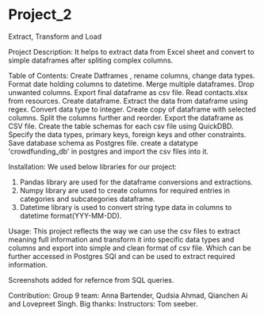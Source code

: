 # Project_2

Extract, Transform and Load


Project Description:
It helps to extract data from Excel sheet and convert to simple dataframes after spliting complex columns. 
 


Table of Contents:
Create Datframes , rename columns, change data types.
Format date holding columns to datetime.
Merge multiple dataframes.
Drop unwanted columns.
Export final dataframe  as csv file.
Read contacts.xlsx from resources.
Create dataframe.
Extract the data from dataframe using regex.
Convert data type to integer.
Create copy of dataframe with selected columns.
Split the columns further and reorder.
Export the dataframe as CSV file.
Create the table schemas for each csv file using QuickDBD.
Specify the data types, primary keys, foreign keys and other constraints.
Save database schema as Postgres file.
create a datatype 'crowdfunding_db' in postgres and import the csv files into it.






Installation:
We used below libraries for our project:
1. Pandas library are used for the dataframe conversions and extractions. 
2. Numpy library are used to create columns for required entries in categories and subcategories dataframe.
3. Datetime library is used to convert string type data in columns to datetime format(YYY-MM-DD).  


Usage:
This project reflects the way we can use the csv files to extract meaning full information and transform it into specific data types and columns and export into simple and clean format of csv file. Which can be further accessed in Postgres SQl and can be used to extract required information.

Screenshots added for refernce from SQL queries.



Contribution:
Group 9 team: Anna Bartender, Qudsia Ahmad, Qianchen Ai and Lovepreet Singh.
Big thanks: Instructors: Tom seeber.  
